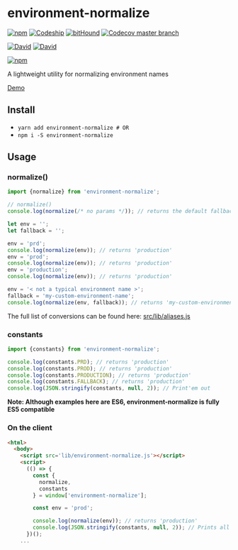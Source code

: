 # environment-normalize
[![npm](https://img.shields.io/npm/v/environment-normalize.svg)](https://www.npmjs.com/package/environment-normalize) [![Codeship](https://img.shields.io/codeship/fab2a050-810e-0134-279a-7e60ebb19227/master.svg)](https://app.codeship.com/projects/182146) [![bitHound](https://img.shields.io/bithound/code/github/n8io/environment-normalize.svg)](https://www.bithound.io/github/n8io/environment-normalize) [![Codecov master branch](https://img.shields.io/codecov/c/github/n8io/environment-normalize/master.svg)](https://codecov.io/gh/n8io/environment-normalize)

[![David](https://img.shields.io/david/n8io/environment-normalize.svg)](https://www.bithound.io/github/n8io/environment-normalize/master/dependencies/npm) [![David](https://img.shields.io/david/dev/n8io/environment-normalize.svg)](https://www.bithound.io/github/n8io/environment-normalize/master/dependencies/npm)

[![npm](https://nodei.co/npm/environment-normalize.png?downloads=true)](https://www.npmjs.com/package/environment-normalize)

A lightweight utility for normalizing environment names

[Demo](https://runkit.com/n8io/environment-normalize-v1-1-0)

## Install

* `yarn add environment-normalize # OR`
* `npm i -S environment-normalize`

## Usage

### normalize()

```javascript
import {normalize} from 'environment-normalize';

// normalize()
console.log(normalize(/* no params */)); // returns the default fallback: 'production'

let env = '';
let fallback = '';

env = 'prd';
console.log(normalize(env)); // returns 'production'
env = 'prod';
console.log(normalize(env)); // returns 'production'
env = 'production';
console.log(normalize(env)); // returns 'production'

env = '< not a typical environment name >';
fallback = 'my-custom-environment-name';
console.log(normalize(env, fallback)); // returns 'my-custom-environment-name'
```

The full list of conversions can be found here: [src/lib/aliases.js](src/lib/aliases.js)

### constants

```javascript
import {constants} from 'environment-normalize';

console.log(constants.PRD); // returns 'production'
console.log(constants.PROD); // returns 'production'
console.log(constants.PRODUCTION); // returns 'production'
console.log(constants.FALLBACK); // returns 'production'
console.log(JSON.stringify(constants, null, 2)); // Print'em out
```

**Note: Although examples here are ES6, environment-normalize is fully ES5 compatible**

### On the client

```html
<html>
  <body>
    <script src='lib/environment-normalize.js'></script>
    <script>
      (() => {
        const {
          normalize,
          constants
        } = window['environment-normalize'];

        const env = 'prod';

        console.log(normalize(env)); // returns 'production'
        console.log(JSON.stringify(constants, null, 2)); // Prints all the constants
      })();
    ...
```
